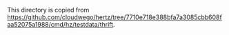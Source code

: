This directory is copied from <https://github.com/cloudwego/hertz/tree/7710e718e388bfa7a3085cbb608faa52075a1988/cmd/hz/testdata/thrift>.